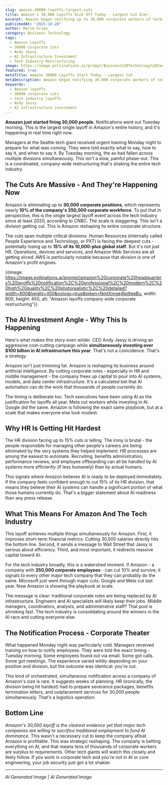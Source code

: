 ```yaml
---
slug: amazon-30000-layoffs-largest-cuts
title: Amazon's 30,000 Layoffs Kick Off Today - Largest Cut Ever
excerpt: Amazon began notifying up to 30,000 corporate workers of termination on Tuesday, marking the largest job cut in the company's history while simultaneously investing over $100 billion in AI infrastructure.
publishedAt: "2025-10-28"
author: Marco Grima
category: Business Technology
tags:
  - Amazon Layoffs
  - 30000 Corporate Cuts
  - Andy Jassy
  - AI Infrastructure Investment
  - Tech Industry Restructuring
image: https://image.pollinations.ai/prompt/Business%20Technology%20technology%2C%20Amazon%20layoffs%2C%2030000%20corporate%20cuts%2C%20professional%2C%20modern%2C%20high%20quality%2C%20photorealistic%2C%20detailed?width=1200&height=600&nologo=true&token=NmtXmge4lpj9eeBu
featured: true
metaTitle: Amazon 30000 Layoffs Start Today - Largest Cut
metaDescription: Amazon began notifying 30,000 corporate workers of termination Tuesday, its largest layoff ever, while investing $100B in AI infrastructure this year.
keywords:
  - Amazon layoffs
  - 30000 corporate cuts
  - tech industry layoffs
  - Andy Jassy
  - AI infrastructure investment
---
```


**Amazon just started firing 30,000 people.** Notifications went out Tuesday morning. This is the largest single layoff in Amazon's entire history, and it's happening in real time right now.

Managers at the Seattle tech giant received urgent training Monday night to prepare for what was coming. They were told exactly what to say, how to say it, and when to say it. By Tuesday morning, the ax had fallen across multiple divisions simultaneously. This isn't a slow, painful phase-out. This is a coordinated, company-wide restructuring that's shaking the entire tech industry.

## The Cuts Are Massive - And They're Happening Now

Amazon is eliminating up to **30,000 corporate positions**, which represents nearly **10% of the company's 350,000 corporate workforce**. To put that in perspective, this is the single largest layoff event across the tech industry since at least 2020, according to CNBC. The scale is staggering. This isn't a division getting cut. This is Amazon reshaping its entire corporate structure.

The cuts span multiple critical divisions. Human Resources (internally called People Experience and Technology, or PXT) is facing the deepest cuts - potentially losing up to **15% of its 10,000-plus global staff**. But it's not just HR. Operations, devices and services, and Amazon Web Services are all getting sliced. AWS is particularly notable because that division is one of Amazon's profit engines.

{{image: https://image.pollinations.ai/prompt/amazon%20corporate%20headquarters%20layoffs%20notification%2C%20professional%2C%20modern%2C%20high%20quality%2C%20photorealistic%2C%20detailed?width=800&height=450&nologo=true&token=NmtXmge4lpj9eeBu, width: 800, height: 450, alt: "Amazon layoffs company wide corporate restructuring"}}

## The AI Investment Angle - Why This Is Happening

Here's what makes this story even wilder. CEO Andy Jassy is driving an aggressive cost-cutting campaign while **simultaneously investing over $100 billion in AI infrastructure this year**. That's not a coincidence. That's a strategy.

Amazon isn't just trimming fat. Amazon is reshaping its business around artificial intelligence. By cutting corporate roles - especially in HR and middle management - the company frees up capital to pour into AI systems, models, and data center infrastructure. It's a calculated bet that AI automation can do the work that thousands of people currently do.

The timing is deliberate too. Tech executives have been using AI as the justification for layoffs all year. Meta cut workers while investing in AI. Google did the same. Amazon is following the exact same playbook, but at a scale that makes everyone else look modest.

## Why HR Is Getting Hit Hardest

The HR division facing up to 15% cuts is telling. The irony is brutal - the people responsible for managing other people's careers are being eliminated by the very systems they helped implement. HR processes are among the easiest to automate. Recruiting, benefits administration, performance reviews, and employee offboarding can all be handled by AI systems more efficiently (if less humanely) than by actual humans.

This signals where Amazon believes AI is ready to be deployed immediately. If the company feels confident enough to cut 15% of its HR division, that means they believe their AI systems can handle a significant portion of what those humans currently do. That's a bigger statement about AI readiness than any press release.

## What This Means For Amazon And The Tech Industry

This layoff achieves multiple things simultaneously for Amazon. First, it improves short-term financial metrics. Cutting 30,000 salaries directly hits the bottom line. Second, it sends a message to Wall Street that Jassy is serious about efficiency. Third, and most important, it redirects massive capital toward AI.

For the tech industry broadly, this is a watershed moment. If Amazon - a company with **350,000 corporate employees** - can cut 10% and survive, it signals to every other major tech company that they can probably do the same. Microsoft just went through major cuts. Google and Meta cut last year. Now Amazon is showing the playbook at scale.

The message is clear: traditional corporate roles are being replaced by AI infrastructure. Engineers and AI specialists will likely keep their jobs. Middle managers, coordinators, analysts, and administrative staff? That pool is shrinking fast. The tech industry is consolidating around the winners in the AI race and cutting everyone else.

## The Notification Process - Corporate Theater

What happened Monday night was particularly cold. Managers received training on how to notify employees. They were told the exact timing - Tuesday morning. Some employees found out via email. Some got calls. Some got meetings. The experience varied wildly depending on your position and division, but the outcome was identical: you're out.

This kind of orchestrated, simultaneous notification across a company of Amazon's size is rare. It suggests weeks of planning. HR (ironically, the division being hit hardest) had to prepare severance packages, benefits termination letters, and outplacement services for 30,000 people simultaneously. That's a logistics operation.

## Bottom Line

*Amazon's 30,000 layoff is the clearest evidence yet that major tech companies are willing to sacrifice traditional employment to fund AI dominance.* This wasn't a necessary cut to keep the company afloat. Amazon is profitable. This was strategic reshaping. The company is betting everything on AI, and that means tens of thousands of corporate workers are surplus to requirements. Other tech giants will watch this closely and likely follow. If you work in corporate tech and you're not in AI or core engineering, your job security just got a lot shakier.



---

*AI Generated Image | AI Generated Image*